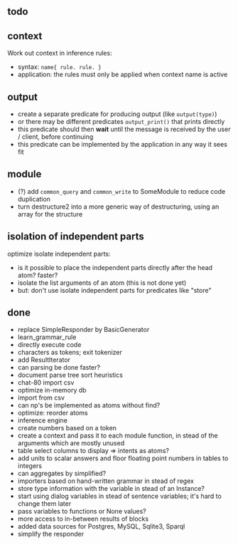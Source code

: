 ## todo

## context

Work out context in inference rules:
* syntax: `name{ rule. rule. }`
* application: the rules must only be applied when context name is active

## output

* create a separate predicate for producing output (like `output(type)`)
* or there may be different predicates `output_print()` that prints directly
* this predicate should then **wait** until the message is received by the user / client, before continuing
* this predicate can be implemented by the application in any way it sees fit

## module

* (?) add `common_query` and `common_write` to SomeModule to reduce code duplication
* turn destructure2 into a more generic way of destructuring, using an array for the structure

## isolation of independent parts

optimize isolate independent parts:

* is it possible to place the independent parts directly after the head atom? faster?
* isolate the list arguments of an atom (this is not done yet)
* but: don't use isolate independent parts for predicates like "store"

## done

* replace SimpleResponder by BasicGenerator
* learn_grammar_rule
* directly execute code
* characters as tokens; exit tokenizer
* add ResultIterator
* can parsing be done faster?
* document parse tree sort heuristics
* chat-80 import csv
* optimize in-memory db
* import from csv
* can np's be implemented as atoms without find?
* optimize: reorder atoms
* inference engine
* create numbers based on a token
* create a context and pass it to each module function, in stead of the arguments which are mostly unused
* table select columns to display => intents as atoms?
* add units to scalar answers and floor floating point numbers in tables to integers
* can aggregates by simplified?
* importers based on hand-written grammar in stead of regex
* store type information with the variable in stead of an Instance?
* start using dialog variables in stead of sentence variables; it's hard to change them later
* pass variables to functions or None values?
* more access to in-between results of blocks
* added data sources for Postgres, MySQL, Sqlite3, Sparql
* simplify the responder
